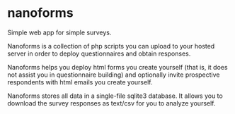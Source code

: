 # nanoforms
Simple web app for simple surveys.

Nanoforms is a collection of php scripts you can upload to your hosted server in order to deploy questionnaires and obtain responses.

Nanoforms helps you deploy html forms you create yourself (that is, it does not assist you in questionnaire building) and optionally invite prospective respondents with html emails you create yourself.

Nanoforms stores all data in a single-file sqlite3 database. It allows you to download the survey responses as text/csv for you to analyze yourself.
